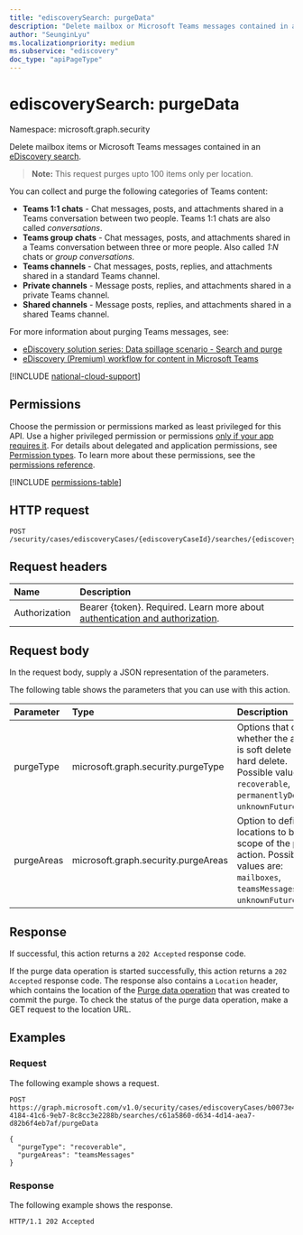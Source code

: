 ```yaml
---
title: "ediscoverySearch: purgeData"
description: "Delete mailbox or Microsoft Teams messages contained in an eDiscovery search."
author: "SeunginLyu"
ms.localizationpriority: medium
ms.subservice: "ediscovery"
doc_type: "apiPageType"
---
```


# ediscoverySearch: purgeData
Namespace: microsoft.graph.security

Delete mailbox items or Microsoft Teams messages contained in an [eDiscovery search](../resources/security-ediscoverysearch.md).

>**Note:** This request purges upto 100 items only per location.

You can collect and purge the following categories of Teams content:
- **Teams 1:1 chats** - Chat messages, posts, and attachments shared in a Teams conversation between two people. Teams 1:1 chats are also called *conversations*.
- **Teams group chats** - Chat messages, posts, and attachments shared in a Teams conversation between three or more people. Also called *1:N* chats or *group conversations*.
- **Teams channels** - Chat messages, posts, replies, and attachments shared in a standard Teams channel.
- **Private channels** - Message posts, replies, and attachments shared in a private Teams channel.
- **Shared channels** - Message posts, replies, and attachments shared in a shared Teams channel.

For more information about purging Teams messages, see:
- [eDiscovery solution series: Data spillage scenario - Search and purge](/microsoft-365/compliance/data-spillage-scenariosearch-and-purge)
- [eDiscovery (Premium) workflow for content in Microsoft Teams](/microsoft-365/compliance/teams-workflow-in-advanced-ediscovery) 


[!INCLUDE [national-cloud-support](../../includes/global-us.md)]

## Permissions
Choose the permission or permissions marked as least privileged for this API. Use a higher privileged permission or permissions [only if your app requires it](/graph/permissions-overview#best-practices-for-using-microsoft-graph-permissions). For details about delegated and application permissions, see [Permission types](/graph/permissions-overview#permission-types). To learn more about these permissions, see the [permissions reference](/graph/permissions-reference).

<!-- { "blockType": "permissions", "name": "security_ediscoverysearch_purgedata" } -->
[!INCLUDE [permissions-table](../includes/permissions/security-ediscoverysearch-purgedata-permissions.md)]

## HTTP request

<!-- {
  "blockType": "ignored"
}
-->
``` http
POST /security/cases/ediscoveryCases/{ediscoveryCaseId}/searches/{ediscoverySearchId}/purgeData
```

## Request headers
|Name|Description|
|:---|:---|
|Authorization|Bearer {token}. Required. Learn more about [authentication and authorization](/graph/auth/auth-concepts).|

## Request body
In the request body, supply a JSON representation of the parameters.

The following table shows the parameters that you can use with this action.

|Parameter|Type|Description|
|:---|:---|:---|
|purgeType|microsoft.graph.security.purgeType| Options that control whether the action is soft delete or hard delete. Possible values are `recoverable`, `permanentlyDelete`, `unknownFutureValue`. |
|purgeAreas|microsoft.graph.security.purgeAreas| Option to define the locations to be in scope of the purge action. Possible values are: `mailboxes`, `teamsMessages`, `unknownFutureValue`. |

## Response

If successful, this action returns a `202 Accepted` response code.

If the purge data operation is started successfully, this action returns a `202 Accepted` response code. The response also contains a `Location` header, which contains the location of the [Purge data operation](../resources/security-ediscoverypurgedataoperation.md) that was created to commit the purge. To check the status of the purge data operation, make a GET request to the location URL.

## Examples

### Request
The following example shows a request.

<!-- {
  "blockType": "request",
  "name": "securityediscoverysearchpurgedata"
}
-->
``` http
POST https://graph.microsoft.com/v1.0/security/cases/ediscoveryCases/b0073e4e-4184-41c6-9eb7-8c8cc3e2288b/searches/c61a5860-d634-4d14-aea7-d82b6f4eb7af/purgeData

{
  "purgeType": "recoverable",
  "purgeAreas": "teamsMessages"
}
```

### Response
The following example shows the response.
<!-- {
  "blockType": "response",
  "truncated": true
}
-->
``` http
HTTP/1.1 202 Accepted
```
